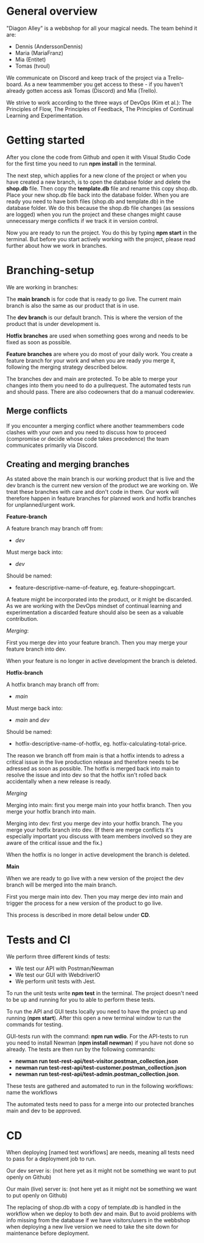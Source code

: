 # General overview

"Diagon Alley" is a webbshop for all your magical needs. The team behind it are:

- Dennis (AnderssonDennis)
- Maria (MariaFranz)
- Mia (Entitet)
- Tomas (tvoul)

We communicate on Discord and keep track of the project via a Trello-board. As a new teammember you get access to these - if you haven't already gotten access ask Tomas (Discord) and Mia (Trello).

We strive to work according to the three ways of DevOps (Kim et al.): The Principles of Flow, The Principles of Feedback, The Principles of Continual Learning and Experimentation.

# Getting started
After you clone the code from Github and open it with Visual Studio Code for the first time you need to run **npm install** in the terminal.

The next step, which applies for a new clone of the project or when you have created a new branch, is to open the database folder and delete the **shop.db** file. Then copy the **template.db** file and rename this copy shop.db. Place your new shop.db file back into the database folder. When you are ready you need to have both files (shop.db and template.db) in the database folder. We do this because the shop.db file changes (as sessions are logged) when you run the project and these changes might cause unnecessary merge conflicts if we track it in version control.

Now you are ready to run the project. You do this by typing **npm start** in the terminal. But before you start actively working with the project, please read further about how we work in branches.

# Branching-setup

We are working in branches: 

The **main branch** is for code that is ready to go live. The current main branch is also the same as our product that is in use.

The **dev branch** is our default branch. This is where the version of the product that is under development is.

**Hotfix branches** are used when something goes wrong and needs to be fixed as soon as possible.

**Feature branches** are where you do most of your daily work. You create a feature branch for your work and when you are ready you merge it, following the merging strategy described below.

The branches dev and main are protected. To be able to merge your changes into them you need to do a pullrequest. The automated tests run and should pass. There are also codeowners that do a manual coderewiev.

## Merge conflicts

If you encounter a merging conflict where another teammembers code clashes with your own and you need to discuss how to proceed (compromise or decide whose code takes precedence) the team communicates primarily via Discord.

## Creating and merging branches

As stated above the main branch is our working product that is live and the dev branch is the current new version of the product we are working on. We treat these branches with care and don't code in them. Our work will therefore happen in feature branches for planned work and hotfix branches for unplanned/urgent work.

**Feature-branch**

A feature branch may branch off from:

- *dev*

Must merge back into:

- *dev*

Should be named:

 - feature-descriptive-name-of-feature, eg. feature-shoppingcart.

A feature might be incorporated into the product, or it might be discarded. As we are working with the DevOps mindset of continual learning and experimentation a discarded feature should also be seen as a valuable contribution.

*Merging*: 

First you merge dev into your feature branch. Then you may merge your feature branch into dev.

When your feature is no longer in active development the branch is deleted.

**Hotfix-branch**

A hotfix branch may branch off from:

- *main*

Must merge back into:

- *main* and *dev*

Should be named:

- hotfix-descriptive-name-of-hotfix, eg. hotfix-calculating-total-price.

The reason we branch off from main is that a hotfix intends to adress a critical issue in the live production release and therefore needs to be adressed as soon as possible. The hotfix is merged back into main to resolve the issue and into dev so that the hotfix isn't rolled back accidentally when a new release is ready.

*Merging*

Merging into main: first you merge main into your hotfix branch. Then you merge your hotfix branch into main.

Merging into dev: first you merge dev into your hotfix branch. The you merge your hotfix branch into dev. (If there are merge conflicts it's especially important you discuss with team members involved so they are aware of the critical issue and the fix.)

When the hotfix is no longer in active development the branch is deleted.

**Main**

When we are ready to go live with a new version of the project the dev branch will be merged into the main branch. 

First you merge main into dev. Then you may merge dev into main and trigger the process for a new version of the product to go live.

This process is described in more detail below under **CD**.


# Tests and CI

We perform three different kinds of tests:

- We test our API with Postman/Newman
- We test our GUI with WebdriverIO
- We perform unit tests with Jest.

To run the unit tests write **npm test** in the terminal. The project doesn't need to be up and running for you to able to perform these tests.

To run the API and GUI tests locally you need to have the project up and running (**npm start**). After this open a new terminal window to run the commands for testing. 

GUI-tests run with the command: **npm run wdio**. For the API-tests to run you need to install Newman (**npm install newman**) if you have not done so already. The tests are then run by the following commands: 
- **newman run test-rest-api/test-visitor.postman_collection.json**
- **newman run test-rest-api/test-customer.postman_collection.json** 
- **newman run test-rest-api/test-admin.postman_collection.json**.

These tests are gathered and automated to run in the following workflows:
name the workflows

The automated tests need to pass for a merge into our protected branches main and dev to be approved. 

# CD

When deploying [named test workflows] are needs, meaning all tests need to pass for a deployment job to run.

Our dev server is: (not here yet as it might not be something we want to put openly on Github)

Our main (live) server is: (not here yet as it might not be something we want to put openly on Github)

The replacing of shop.db with a copy of template.db is handled in the workflow when we deploy to both dev and main. But to avoid problems with info missing from the database if we have visitors/users in the webbshop when deploying a new live version we need to take the site down for maintenance before deployment.